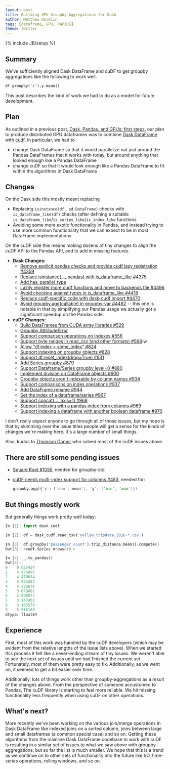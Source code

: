 ```yaml
---
layout: post
title: Building GPU Groupby-Aggregations for Dask
author: Matthew Rocklin
tags: [dataframe, GPU, RAPIDS]
theme: twitter
---
```


{% include JB/setup %}

Summary
-------

We've sufficiently aligned Dask DataFrame and cuDF to get groupby aggregations
like the following to work well.

```python
df.groupby('x').y.mean()
```

This post describes the kind of work we had to do as a model for future
development.


Plan
----

As outlined in a previous post, [Dask, Pandas, and GPUs: first
steps](../../../2019/01/13/dask-cudf-first-steps.html), our plan to produce
distributed GPU dataframes was to combine [Dask
DataFrame](https://docs.dask.org/en/latest/dataframe.html) with
[cudf](https://rapids.ai).  In particular, we had to

-  change Dask DataFrame so that it would parallelize not just around the
   Pandas DataFrames that it works with today, but around anything that looked
   enough like a Pandas DataFrame
-  change cuDF so that it would look enough like a Pandas DataFrame to fit
   within the algorithms in Dask DataFrame

Changes
-------

On the Dask side this mostly meant replacing

-   Replacing `isinstance(df, pd.DataFrame)` checks with `is_dataframe_like(df)`
    checks (after defining a suitable
    `is_dataframe_like`/`is_series_like`/`is_index_like` functions
-   Avoiding some more exotic functionality in Pandas, and instead trying to
    use more common functionality that we can expect to be in most DataFrame
    implementations

On the cuDF side this means making dozens of tiny changes to align the cuDF API
to the Pandas API, and to add in missing features.

-  **Dask Changes:**
    -  [Remove explicit pandas checks and provide cudf lazy registration #4359](https://github.com/dask/dask/pull/4359)
    -  [Replace isinstance(..., pandas) with is_dataframe_like #4375](https://github.com/dask/dask/pull/4375)
    -  [Add has_parallel_type](https://github.com/dask/dask/pull/4395)
    -  [Lazily register more cudf functions and move to backends file #4396](https://github.com/dask/dask/pull/4396)
    -  [Avoid checking against types in is_dataframe_like #4418](https://github.com/dask/dask/pull/4418)
    -  [Replace cudf-specific code with dask-cudf import #4470](https://github.com/dask/dask/pull/4470)
    -  [Avoid groupby.agg(callable) in groupby-var #4482](https://github.com/dask/dask/pull/4482) -- this one is notable in that by simplifying our Pandas usage we actually got a significant speedup on the Pandas side.
-  **cuDF Changes:**
    -  [Build DataFrames from CUDA array libraries #529](https://github.com/rapidsai/cudf/issues/529)
    -  [Groupby AttributeError](https://github.com/rapidsai/cudf/issues/534)
    -  [Support comparison operations on Indexes #556](https://github.com/rapidsai/cudf/issues/556)
    -  [Support byte ranges in read_csv (and other formats) #568](https://github.com/rapidsai/cudf/issues/568):w
    -  [Allow "df.index = some_index" #824](https://github.com/rapidsai/cudf/issues/824)
    -  [Support indexing on groupby objects #828](https://github.com/rapidsai/cudf/issues/828)
    -  [Support df.reset_index(drop=True) #831](https://github.com/rapidsai/cudf/issues/831)
    -  [Add Series.groupby #879](https://github.com/rapidsai/cudf/issues/879)
    -  [Support Dataframe/Series groupby level=0 #880](https://github.com/rapidsai/cudf/issues/880)
    -  [Implement division on DataFrame objects #900](https://github.com/rapidsai/cudf/issues/900)
    -  [Groupby objects aren't indexable by column names #934](https://github.com/rapidsai/cudf/issues/934)
    -  [Support comparisons on index operations #937](https://github.com/rapidsai/cudf/issues/937)
    -  [Add DataFrame.rename #944](https://github.com/rapidsai/cudf/issues/944)
    -  [Set the index of a dataframe/series #967](https://github.com/rapidsai/cudf/issues/967)
    -  [Support concat(..., axis=1) #968](https://github.com/rapidsai/cudf/issues/968)
    -  [Support indexing with a pandas index from columns #969](https://github.com/rapidsai/cudf/issues/969)
    -  [Support indexing a dataframe with another boolean dataframe #970](https://github.com/rapidsai/cudf/issues/970)

I don't really expect anyone to go through all of those issues, but my hope is
that by skimming over the issue titles people will get a sense for the kinds of
changes we're making here.  It's a large number of small things.

Also, kudos to [Thomson Comer](https://github.com/thomcom) who solved most of
the cuDF issues above.


There are still some pending issues
-----------------------------------

-  [Square Root #1055](https://github.com/rapidsai/cudf/issues/1055), needed for groupby-std
-  [cuDF needs multi-index support for columns #483](https://github.com/rapidsai/cudf/issues/483), needed for:

    ```python
    gropuby.agg({'x': ['sum', mean'], 'y': ['min', 'max']})
    ```


But things mostly work
----------------------

But generally things work pretty well today:

```python
In [1]: import dask_cudf

In [2]: df = dask_cudf.read_csv('yellow_tripdata_2016-*.csv')

In [3]: df.groupby('passenger_count').trip_distance.mean().compute()
Out[3]: <cudf.Series nrows=10 >

In [4]: _.to_pandas()
Out[4]:
0    0.625424
1    4.976895
2    4.470014
3    5.955262
4    4.328076
5    3.079661
6    2.998077
7    3.147452
8    5.165570
9    5.916169
dtype: float64
```

Experience
----------

First, most of this work was handled by the cuDF developers (which may be
evident from the relative lengths of the issue lists above).  When we started
this process it felt like a never-ending stream of tiny issues.  We weren't
able to see the next set of issues until we had finished the current set.
Fortunately, most of them were pretty easy to fix.  Additionally, as we went
on, it seemed to get a bit easier over time.

Additionally, lots of things work other than groupby-aggregations as a result
of the changes above.  From the perspective of someone accustomed to Pandas,
The cuDF library is starting to feel more reliable.  We hit missing
functionality less frequently when using cuDF on other operations.


What's next?
------------

More recently we've been working on the various join/merge operations in Dask
DataFrame like indexed joins on a sorted column, joins between large and small
dataframes (a common special case) and so on.  Getting these algorithms from
the mainline Dask DataFrame codebase to work with cuDF is resulting in a
similar set of issues to what we saw above with groupby-aggregations, but so
far the list is much smaller.  We hope that this is a trend as we continue on
to other sets of functionality into the future like I/O, time-series
operations, rolling windows, and so on.
